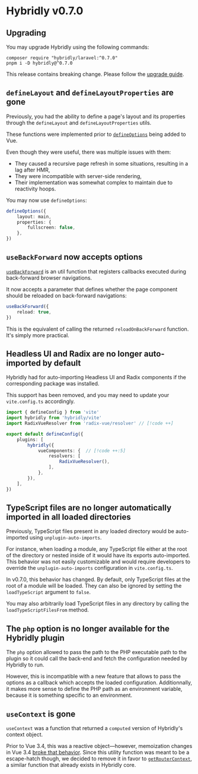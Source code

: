 # Hybridly v0.7.0

<!-- <div class="preface">
TODO
</div> -->

## Upgrading

You may upgrade Hybridly using the following commands:

```shell [pnpm]
composer require "hybridly/laravel:^0.7.0"
pnpm i -D hybridly@^0.7.0
```

This release contains breaking change. Please follow the [upgrade guide](../guide/upgrade/v0.6.x.md).

## `defineLayout` and `defineLayoutProperties` are gone

Previously, you had the ability to define a page's layout and its properties through the `defineLayout` and `defineLayoutProperties` utils.

These functions were implemented prior to [`defineOptions`](https://vuejs.org/api/sfc-script-setup.html#defineoptions) being added to Vue.

Even though they were useful, there was multiple issues with them:
- They caused a recursive page refresh in some situations, resulting in a lag after HMR,
- They were incompatible with server-side rendering,
- Their implementation was somewhat complex to maintain due to reactivity hoops.

You may now use `defineOptions`:

```ts
defineOptions({
	layout: main,
	properties: {
		fullscreen: false,
	},
})
```

## `useBackForward` now accepts options

[`useBackForward`](../api/utils/use-back-forward.md) is an util function that registers callbacks executed during back-forward browser navigations.

It now accepts a parameter that defines whether the page component should be reloaded on back-forward navigations:

```ts
useBackForward({
	reload: true,
})
```

This is the equivalent of calling the returned `reloadOnBackForward` function. It's simply more practical.

## Headless UI and Radix are no longer auto-imported by default

Hybridly had for auto-importing Headless UI and Radix components if the corresponding package was installed.

This support has been removed, and you may need to update your `vite.config.ts` accordingly.

```ts
import { defineConfig } from 'vite'
import hybridly from 'hybridly/vite'
import RadixVueResolver from 'radix-vue/resolver' // [!code ++]

export default defineConfig({
	plugins: [
		hybridly({
			vueComponents: {  // [!code ++:5]
				resolvers: [
					RadixVueResolver(),
				],
			},
		}),
	],
})

```

## TypeScript files are no longer automatically imported in all loaded directories

Previously, TypeScript files present in any loaded directory would be auto-imported using `unplugin-auto-imports`. 

For instance, when loading a module, any TypeScript file either at the root of the directory or nested inside of it would have its exports auto-imported. This behavior was not easily customizable and would require developers to override the `unplugin-auto-imports` configuration in `vite.config.ts`.

In v0.7.0, this behavior has changed. By default, only TypeScript files at the root of a module will be loaded. They can also be ignored by setting the `loadTypeScript` argument to `false`.

You may also arbitrarily load TypeScript files in any directory by calling the `loadTypeScriptFilesFrom` method.

## The `php` option is no longer available for the Hybridly plugin

The `php` option allowed to pass the path to the PHP executable path to the plugin so it could call the back-end and fetch the configuration needed by Hybridly to run.

However, this is incompatible with a new feature that allows to pass the options as a callback which accepts the loaded configuration. Additionnally, it makes more sense to define the PHP path as an environment variable, because it is something specific to an environment.

## `useContext` is gone

`useContext` was a function that returned a `computed` version of Hybridly's context object. 

Prior to Vue 3.4, this was a reactive object—however, memoization changes in Vue 3.4 [broke that behavior](https://github.com/vuejs/core/issues/10046). Since this utility function was meant to be a escape-hatch though, we decided to remove it in favor to [`getRouterContext`](../api/utils/get-router-context.md), a similar function that already exists in Hybridly core.
